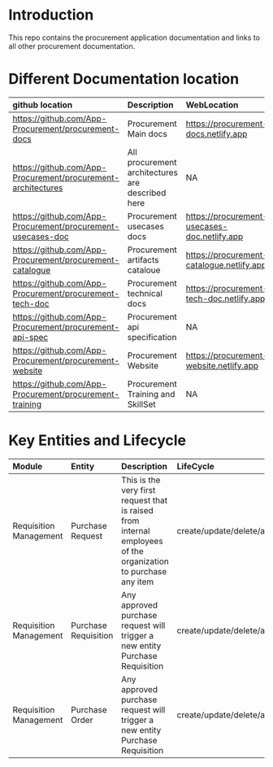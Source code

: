 # Introduction
This repo contains the procurement application documentation and links to all other procurement documentation. 

# Different Documentation location
|github location | Description | WebLocation |
|:---|:---|:---|
|https://github.com/App-Procurement/procurement-docs | Procurement Main docs| https://procurement-docs.netlify.app |
|https://github.com/App-Procurement/procurement-architectures | All procurement architectures are described here| NA  |
|https://github.com/App-Procurement/procurement-usecases-doc | Procurement usecases docs| https://procurement-usecases-doc.netlify.app |
|https://github.com/App-Procurement/procurement-catalogue | Procurement artifacts cataloue | https://procurement-catalogue.netlify.app |
|https://github.com/App-Procurement/procurement-tech-doc | Procurement technical docs| https://procurement-tech-doc.netlify.app |
|https://github.com/App-Procurement/procurement-api-spec | Procurement api specification | NA |
|https://github.com/App-Procurement/procurement-website | Procurement Website | https://procurement-website.netlify.app |
|https://github.com/App-Procurement/procurement-training | Procurement Training and SkillSet | NA|

# Key Entities and Lifecycle
|Module | Entity | Description | LifeCycle | Transactions|
|:---|:---|:---|:---|:---|
|Requisition Management | Purchase Request| This is the very first request that is raised from internal employees of the organization to purchase any item | create/update/delete/approve/reject/archive |![alt](./transactions/purchase-request-txns.md)| 
|Requisition Management | Purchase Requisition| Any approved purchase request will trigger a new entity Purchase Requisition | create/update/delete/approve/reject/archive | link|
|Requisition Management | Purchase Order | Any approved purchase request will trigger a new entity Purchase Requisition | create/update/delete/approve/reject/archive | link|
